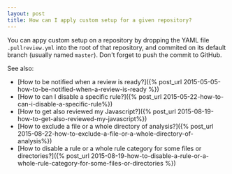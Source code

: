 ```yaml
---
layout: post
title: How can I apply custom setup for a given repository?
---
```


You can appy custom setup on a repository by dropping the YAML file
`.pullreview.yml` into the root of that repository, and commited on its default
branch (usually named `master`). Don't forget to push the commit to GitHub.

See also:

* [How to be notified when a review is ready?]({% post_url 2015-05-05-how-to-be-notified-when-a-review-is-ready %})
* [How to can I disable a specific rule?]({% post_url 2015-05-22-how-to-can-i-disable-a-specific-rule%})
* [How to get also reviewed my Javascript?]({% post_url 2015-08-19-how-to-get-also-reviewed-my-javascript%})
* [How to exclude a file or a whole directory of analysis?]({% post_url 2015-08-22-how-to-exclude-a-file-or-a-whole-directory-of-analysis%})
* [How to disable a rule or a whole rule category for some files or directories?]({% post_url 2015-08-19-how-to-disable-a-rule-or-a-whole-rule-category-for-some-files-or-directories %})
